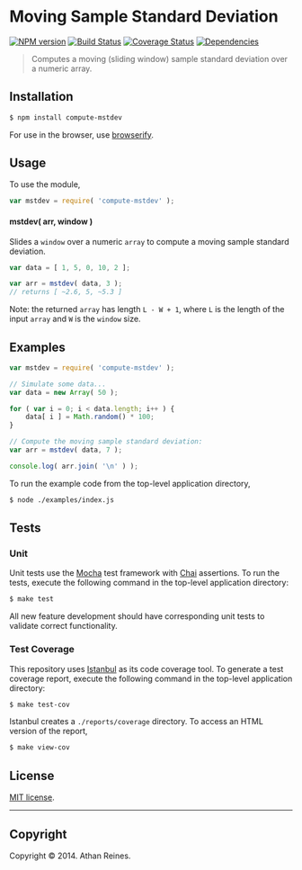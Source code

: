 Moving Sample Standard Deviation
===
[![NPM version][npm-image]][npm-url] [![Build Status][travis-image]][travis-url] [![Coverage Status][coveralls-image]][coveralls-url] [![Dependencies][dependencies-image]][dependencies-url]

> Computes a moving (sliding window) sample standard deviation over a numeric array.


## Installation

``` bash
$ npm install compute-mstdev
```

For use in the browser, use [browserify](https://github.com/substack/node-browserify).


## Usage

To use the module,

``` javascript
var mstdev = require( 'compute-mstdev' );
```

#### mstdev( arr, window )

Slides a `window` over a numeric `array` to compute a moving sample standard deviation.

``` javascript
var data = [ 1, 5, 0, 10, 2 ];

var arr = mstdev( data, 3 );
// returns [ ~2.6, 5, ~5.3 ]
```

Note: the returned `array` has length `L - W + 1`, where `L` is the length of the input `array` and `W` is the `window` size. 


## Examples

``` javascript
var mstdev = require( 'compute-mstdev' );

// Simulate some data...
var data = new Array( 50 );

for ( var i = 0; i < data.length; i++ ) {
	data[ i ] = Math.random() * 100;
}

// Compute the moving sample standard deviation:
var arr = mstdev( data, 7 );

console.log( arr.join( '\n' ) );
```

To run the example code from the top-level application directory,

``` bash
$ node ./examples/index.js
```


## Tests

### Unit

Unit tests use the [Mocha](http://mochajs.org/) test framework with [Chai](http://chaijs.com) assertions. To run the tests, execute the following command in the top-level application directory:

``` bash
$ make test
```

All new feature development should have corresponding unit tests to validate correct functionality.


### Test Coverage

This repository uses [Istanbul](https://github.com/gotwarlost/istanbul) as its code coverage tool. To generate a test coverage report, execute the following command in the top-level application directory:

``` bash
$ make test-cov
```

Istanbul creates a `./reports/coverage` directory. To access an HTML version of the report,

``` bash
$ make view-cov
```


## License

[MIT license](http://opensource.org/licenses/MIT). 


---
## Copyright

Copyright &copy; 2014. Athan Reines.


[npm-image]: http://img.shields.io/npm/v/compute-mstdev.svg
[npm-url]: https://npmjs.org/package/compute-mstdev

[travis-image]: http://img.shields.io/travis/compute-io/mstdev/master.svg
[travis-url]: https://travis-ci.org/compute-io/mstdev

[coveralls-image]: https://img.shields.io/coveralls/compute-io/mstdev/master.svg
[coveralls-url]: https://coveralls.io/r/compute-io/mstdev?branch=master

[dependencies-image]: http://img.shields.io/david/compute-io/mstdev.svg
[dependencies-url]: https://david-dm.org/compute-io/mstdev

[dev-dependencies-image]: http://img.shields.io/david/dev/compute-io/mstdev.svg
[dev-dependencies-url]: https://david-dm.org/dev/compute-io/mstdev

[github-issues-image]: http://img.shields.io/github/issues/compute-io/mstdev.svg
[github-issues-url]: https://github.com/compute-io/mstdev/issues
